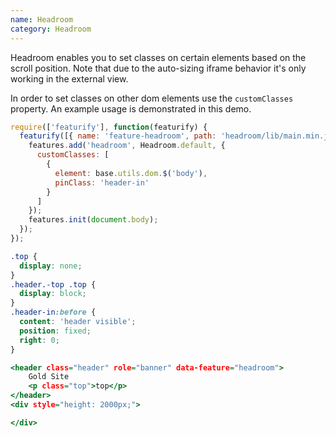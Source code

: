 ```yaml
---
name: Headroom
category: Headroom
---
```


Headroom enables you to set classes on certain elements based on the scroll position. Note that due to the auto-sizing iframe behavior it's only working in the external view.

In order to set classes on other dom elements use the `customClasses` property. An example usage is demonstrated in this demo.

```types.js
require(['featurify'], function(featurify) {
  featurify([{ name: 'feature-headroom', path: 'headroom/lib/main.min.js' }, 'base', 'base.features'], function(Headroom, base, features) {
    features.add('headroom', Headroom.default, {
      customClasses: [
        {
          element: base.utils.dom.$('body'),
          pinClass: 'header-in'
        }
      ]
    });
    features.init(document.body);
  });
});
```
```types.css
.top {
  display: none;
}
.header.-top .top {
  display: block;
}
.header-in:before {
  content: 'header visible';
  position: fixed;
  right: 0;
}
```
```types.html
<header class="header" role="banner" data-feature="headroom">
    Gold Site
    <p class="top">top</p>
</header>
<div style="height: 2000px;">

</div>
```